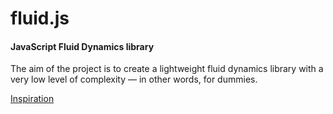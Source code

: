 fluid.js
========

#### JavaScript Fluid Dynamics library ####

The aim of the project is to create a lightweight fluid dynamics library with a very low level of complexity — in other words, for dummies.

[Inspiration](ttps://github.com/mrdoob/three.js)